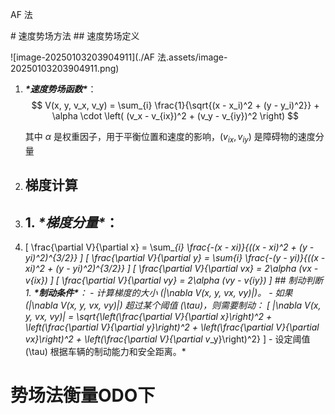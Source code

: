 AF 法

\# 速度势场方法 ## 速度势场定义 

![image-20250103203904911](./AF 法.assets/image-20250103203904911.png)

1. ***\*速度势场函数\****：   
   $$
   V(x, y, v_x, v_y) = \sum_{i} \frac{1}{\sqrt{(x - x_i)^2 + (y - y_i)^2}} + \alpha \cdot \left( (v_x - v_{ix})^2 + (v_y - v_{iy})^2 \right)
   $$
   

   其中 $\alpha$ 是权重因子，用于平衡位置和速度的影响，$(v_{ix}, v_{iy})$ 是障碍物的速度分量

2.  ## 梯度计算

3.  ##  1. ***\*梯度分量\****：   

4. \[   \frac{\partial V}{\partial x} = \sum_*{i} \frac{-(x - x*_i)}{((x - x_*i)^2 + (y - y*_i)^2)^{3/2}}   \]   \[   \frac{\partial V}{\partial y} = \sum_*{i} \frac{-(y - y*_i)}{((x - x_*i)^2 + (y - y*_i)^2)^{3/2}}   \]   \[   \frac{\partial V}{\partial v_*x} = 2\alpha (v*_x - v_*{ix})   \]   \[   \frac{\partial V}{\partial v*_y} = 2\alpha (v_*y - v*_{iy})   \] ## 制动判断 1. ***\*制动条件\****：   - 计算梯度的大小 \(\|\nabla V(x, y, v_*x, v*_y)\|\)。   - 如果 \(\|\nabla V(x, y, v_*x, v*_y)\|\) 超过某个阈值 \(\tau\)，则需要制动：   \[   \|\nabla V(x, y, v_*x, v*_y)\| = \sqrt{\left(\frac{\partial V}{\partial x}\right)^2 + \left(\frac{\partial V}{\partial y}\right)^2 + \left(\frac{\partial V}{\partial v_*x}\right)^2 + \left(\frac{\partial V}{\partial v*_y}\right)^2}   \]   - 设定阈值 \(\tau\) 根据车辆的制动能力和安全距离。*

# 势场法衡量ODO下